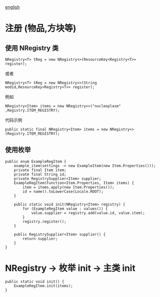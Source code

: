 [english](../registry.md)

# 注册 (物品,方块等)

## 使用 NRegistry 类
    NRegistry<T> tReg = new NRegistry<>(ResourceKey<Registry<T>> register);
或者

    NRegistry<T> tReg = new NRegistry<>(String modid,ResourceKey<Registry<T>> register);
例如

    NRegistry<Item> items = new NRegistry<>("nucleoplasm" ,Registry.ITEM_REGISTRY);

代码示例

    public static final NRegistry<Item> items = new NRegistry<>(Registry.ITEM_REGISTRY);


## 使用枚举
    public enum ExampleRegItem {
        example_item(settings -> new ExampleItem(new Item.Properties()));
        private final Item item;
        private final String id;
        private RegistrySupplier<Item> supplier;
        ExampleRegItem(Function<Item.Properties, Item> items) {
            item = items.apply(new Item.Properties());
            id = name().toLowerCase(Locale.ROOT);
        }

        public static void init(NRegistry<Item> registry) {
            for (ExampleRegItem value : values()) {
                value.supplier = registry.add(value.id, value.item);
            }
            registry.register();
        }

        public RegistrySupplier<Item> supplier() {
            return supplier;
        }
    }

# NRegistry -> 枚举 init -> 主类 init
    public static void init() {
        ExampleRegItem.init(items);
    }